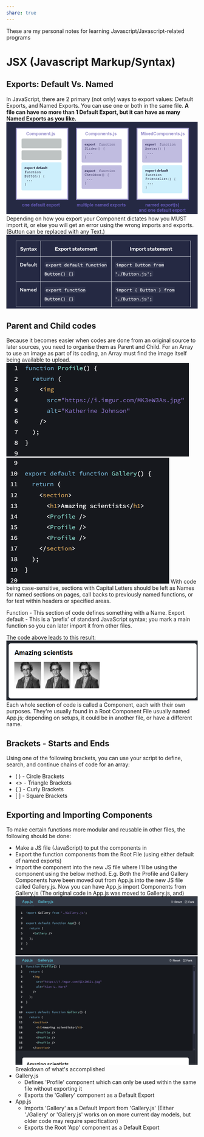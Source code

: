 ```yaml
---
share: true
---
```

These are my personal notes for learning Javascript/Javascript-related programs

# JSX (Javascript Markup/Syntax)
## Exports: Default Vs. Named
In JavaScript, there are 2 primary (not only) ways to export values: Default Exports, and Named Exports. You can use one or both in the same file. **A file can have no more than 1 Default Export, but it can have as many Named Exports as you like.**
![Pasted image 20250430080848.png](Pasted%20image%2020250430080848.png#)
Depending on how you export your Component dictates how you MUST import it, or else you will get an error using the wrong imports and exports. (Button can be replaced with any Text.)
![Pasted image 20250430081043.png](Pasted%20image%2020250430081043.png#)

## Parent and Child codes
Because it becomes easier when codes are done from an original source to later sources, you need to organise them as Parent and Child. For an Array to use an image as part of its coding, an Array must find the image itself being available to upload.
![Pasted image 20250427002318.png](Pasted%20image%2020250427002318.png#)![Pasted image 20250427002342.png](Pasted%20image%2020250427002342.png#)
With code being case-sensitive, sections with Capital Letters should be left as Names for named sections on pages, call backs to previously named functions, or for text within headers or specified areas.

Function - This section of code defines  something with a Name.
Export default - This is a 'prefix' of standard JavaScript syntax; you mark a main function so you can later import it from other files.

The code above leads to this result:
![Pasted image 20250430064149.png](Pasted%20image%2020250430064149.png#)
Each whole section of code is called a Component, each with their own purposes. They're usually found in a Root Component File usually named App.js; depending on setups, it could be in another file, or have a different name.
## Brackets - Starts and Ends
Using one of the following brackets, you can use your script to define, search, and continue chains of code for an array:
- ( ) - Circle Brackets
- <> - Triangle Brackets
- { } -  Curly Brackets
- \[ ] - Square Brackets
## Exporting and Importing Components
To make certain functions more modular and reusable in other files, the following should be done:
- Make a JS file (JavaScript) to put the components in
- Export the function components from the Root File (using either default of named exports)
- Import the component into the new JS file where I'll be using the component using the below method.
E.g. Both the Profile and Gallery Components have been moved out from App.js into the new JS file called Gallery.js. Now you can have App.js import Components from Gallery.js (The original code in App.js was moved to Gallery.js, and)
![Pasted image 20250430071016.png](Pasted%20image%2020250430071016.png#)
![Pasted image 20250430071048.png](Pasted%20image%2020250430071048.png#)
Breakdown of what's accomplished
- Gallery.js
	- Defines 'Profile' component which can only be used within the same file without exporting it 
	- Exports the 'Gallery' component as a Default Export
- App.js
	- Imports 'Gallery' as a Default Import from 'Gallery.js' (Either './Gallery' or 'Gallery.js' works on on more current day models, but older code may require specification)
	- Exports the Root 'App' component as a Default Export